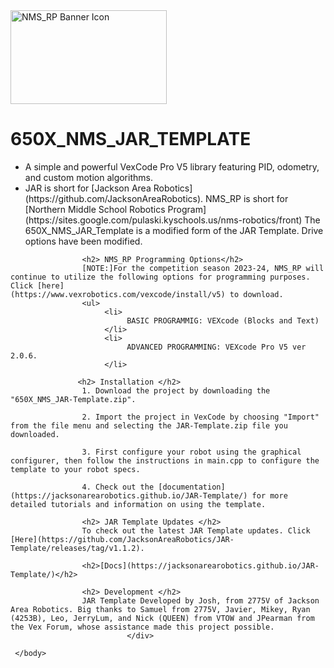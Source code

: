 <html>
     <head>
          <style>
               .div_top{
                           border: 5px outset gray;
                           text-align: center;}
               .div_bottom{
                          border: 5px outset red;
                          text-align: center;}
          </style>
     </head>
     <body>
          <div class="div_head">
               <img 
                    src="NMS_RP - Banner -SVG.svg"
                    alt="NMS_RP Banner Icon"
                    position: relative;
                    left: 30px;
                    width="250" 
                    height="150">
          </div>
          <div class="div_body">
               <h1>650X_NMS_JAR_TEMPLATE</h1>
               <ul>
                    <li>
                         A simple and powerful VexCode Pro V5 library featuring PID, odometry, and custom motion algorithms.
                    </li>
                    <li>
                         JAR is short for [Jackson Area Robotics](https://github.com/JacksonAreaRobotics). NMS_RP is short for [Northern Middle School Robotics Program]                                   (https://sites.google.com/pulaski.kyschools.us/nms-robotics/front) The 650X_NMS_JAR_Template is a modified form of the JAR Template. Drive options have                           been modified.
                    </li>
               </ul>

                    <h2> NMS_RP Programming Options</h2>
                    [NOTE:]For the competition season 2023-24, NMS_RP will continue to utilize the following options for programming purposes. Click [here]               (https://www.vexrobotics.com/vexcode/install/v5) to download. 
                    <ul>
                         <li>
                              BASIC PROGRAMMIG: VEXcode (Blocks and Text)
                         </li>
                         <li>
                              ADVANCED PROGRAMMING: VEXcode Pro V5 ver 2.0.6. 
                         </li>

                   <h2> Installation </h2>
                    1. Download the project by downloading the "650X_NMS_JAR-Template.zip". 
                    
                    2. Import the project in VexCode by choosing "Import" from the file menu and selecting the JAR-Template.zip file you downloaded.
                    
                    3. First configure your robot using the graphical configurer, then follow the instructions in main.cpp to configure the template to your robot specs.
                    
                    4. Check out the [documentation](https://jacksonarearobotics.github.io/JAR-Template/) for more detailed tutorials and information on using the template.

                    <h2> JAR Template Updates </h2>
                    To check out the latest JAR Template updates. Click [Here](https://github.com/JacksonAreaRobotics/JAR-Template/releases/tag/v1.1.2).

                    <h2>[Docs](https://jacksonarearobotics.github.io/JAR-Template/)</h2>

                    <h2> Development </h2>
                    JAR Template Developed by Josh, from 2775V of Jackson Area Robotics. Big thanks to Samuel from 2775V, Javier, Mikey, Ryan (4253B), Leo, JerryLum, and Nick (QUEEN) from VTOW and JPearman from the Vex Forum, whose assistance made this project possible.
                              </div>
          
     </body>
</html>


     


